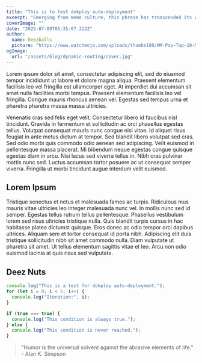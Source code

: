 ```yaml
---
title: "This is to test dokploy auto-deployment"
excerpt: "Emerging from meme culture, this phrase has transcended its crude origins to become a widely recognized comedic interjection. Often deployed for schock value or unexpected humor."
coverImage: ""
date: "2025-07-09T05:35:07.322Z"
author:
  name: Deezballs
  picture: "https://www.watchmojo.com/uploads/thumbs180/WM-Pop-Top-10-Most-Disturbing-Tragic-Memes-Because-of-What-We-Know-Now_H2E7M8-AT-2_180.webp"
ogImage:
  url: "/assets/blog/dynamic-routing/cover.jpg"
---
```


Lorem ipsum dolor sit amet, consectetur adipiscing elit, sed do eiusmod tempor incididunt ut labore et dolore magna aliqua. Praesent elementum facilisis leo vel fringilla est ullamcorper eget. At imperdiet dui accumsan sit amet nulla facilities morbi tempus. Praesent elementum facilisis leo vel fringilla. Congue mauris rhoncus aenean vel. Egestas sed tempus urna et pharetra pharetra massa massa ultricies.

Venenatis cras sed felis eget velit. Consectetur libero id faucibus nisl tincidunt. Gravida in fermentum et sollicitudin ac orci phasellus egestas tellus. Volutpat consequat mauris nunc congue nisi vitae. Id aliquet risus feugiat in ante metus dictum at tempor. Sed blandit libero volutpat sed cras. Sed odio morbi quis commodo odio aenean sed adipiscing. Velit euismod in pellentesque massa placerat. Mi bibendum neque egestas congue quisque egestas diam in arcu. Nisi lacus sed viverra tellus in. Nibh cras pulvinar mattis nunc sed. Luctus accumsan tortor posuere ac ut consequat semper viverra. Fringilla ut morbi tincidunt augue interdum velit euismod.

## Lorem Ipsum

Tristique senectus et netus et malesuada fames ac turpis. Ridiculous mus mauris vitae ultricies leo integer malesuada nunc vel. In mollis nunc sed id semper. Egestas tellus rutrum tellus pellentesque. Phasellus vestibulum lorem sed risus ultricies tristique nulla. Quis blandit turpis cursus in hac habitasse platea dictumst quisque. Eros donec ac odio tempor orci dapibus ultrices. Aliquam sem et tortor consequat id porta nibh. Adipiscing elit duis tristique sollicitudin nibh sit amet commodo nulla. Diam vulputate ut pharetra sit amet. Ut tellus elementum sagittis vitae et leo. Arcu non odio euismod lacinia at quis risus sed vulputate.

## Deez Nuts

```js
console.log("This is a test for dokploy auto-deployment.");
for (let i = 0; i < 5; i++) {
  console.log("Iteration:", i);
}

if (true === true) {
  console.log("This condition is always true.");
} else {
  console.log("This condition is never reached.");
}
```

> "Humor is the universal solvent against the abrasive elements of life." - Alan K. Simpson
